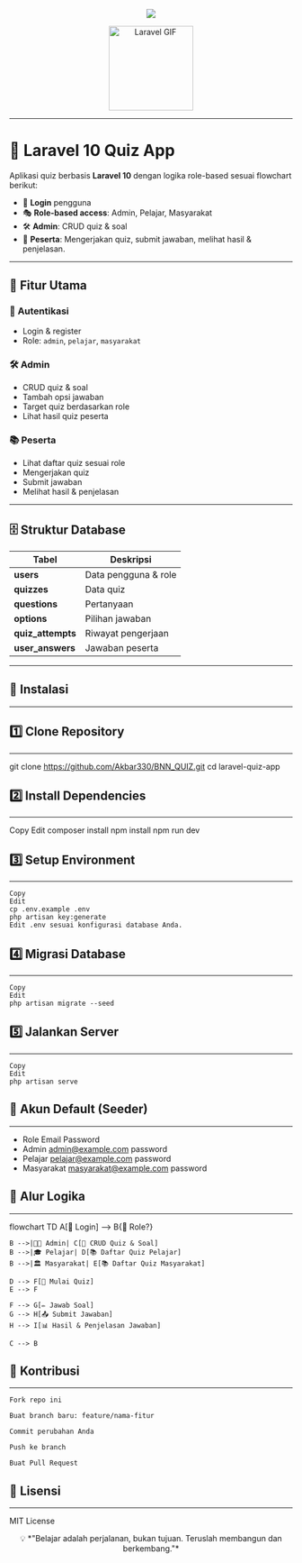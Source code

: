 <p align="center">
  <img src="https://readme-typing-svg.herokuapp.com?font=Orbitron&size=35&color=FF2D20&center=true&vCenter=true&width=800&lines=Laravel+10+Quiz+App;Role-Based+Quiz+System;Admin+%7C+Pelajar+%7C+Masyarakat;Built+with+Love+and+Laravel" />
</p>

<!-- Laravel Logo GIF -->
<p align="center">
  <img src="https://media4.giphy.com/media/ES4Vcv8zWfIt2/giphy.gif" width="150px" alt="Laravel GIF" />
</p>

---

# 🎯 Laravel 10 Quiz App

Aplikasi quiz berbasis **Laravel 10** dengan logika role-based sesuai flowchart berikut:
- 🔐 **Login** pengguna
- 🎭 **Role-based access**: Admin, Pelajar, Masyarakat
- 🛠 **Admin**: CRUD quiz & soal
- 📝 **Peserta**: Mengerjakan quiz, submit jawaban, melihat hasil & penjelasan.

---

## 🚀 **Fitur Utama**

### 👤 **Autentikasi**
- Login & register
- Role: `admin`, `pelajar`, `masyarakat`

### 🛠 **Admin**
- CRUD quiz & soal
- Tambah opsi jawaban
- Target quiz berdasarkan role
- Lihat hasil quiz peserta

### 📚 **Peserta**
- Lihat daftar quiz sesuai role
- Mengerjakan quiz
- Submit jawaban
- Melihat hasil & penjelasan

---

## 🗄 **Struktur Database**
| Tabel | Deskripsi |
|-------|-----------|
| **users** | Data pengguna & role |
| **quizzes** | Data quiz |
| **questions** | Pertanyaan |
| **options** | Pilihan jawaban |
| **quiz_attempts** | Riwayat pengerjaan |
| **user_answers** | Jawaban peserta |

---

## 📂 **Instalasi**

---

## 1️⃣ **Clone Repository**

---

git clone https://github.com/Akbar330/BNN_QUIZ.git
cd laravel-quiz-app

## 2️⃣ Install Dependencies

---

Copy
Edit
composer install
npm install
npm run dev

## 3️⃣ Setup Environment

---
```
Copy
Edit
cp .env.example .env
php artisan key:generate
Edit .env sesuai konfigurasi database Anda. 
```

## 4️⃣ Migrasi Database

---
```
Copy
Edit
php artisan migrate --seed
```

## 5️⃣ Jalankan Server

---
```
Copy
Edit
php artisan serve
```

## 🔑 Akun Default (Seeder)

---

- Role	Email	Password
- Admin	admin@example.com	password
- Pelajar	pelajar@example.com	password
- Masyarakat	masyarakat@example.com	password

## 📌 Alur Logika

---

flowchart TD
    A[🔑 Login] --> B{👥 Role?}
    
    B -->|👨‍💼 Admin| C[📝 CRUD Quiz & Soal]
    B -->|🎓 Pelajar| D[📚 Daftar Quiz Pelajar]
    B -->|🏛 Masyarakat| E[📚 Daftar Quiz Masyarakat]
    
    D --> F[🚀 Mulai Quiz]
    E --> F
    
    F --> G[✏️ Jawab Soal]
    G --> H[📤 Submit Jawaban]
    H --> I[📊 Hasil & Penjelasan Jawaban]
    
    C --> B


## 🤝 Kontribusi

---
```
Fork repo ini

Buat branch baru: feature/nama-fitur

Commit perubahan Anda

Push ke branch

Buat Pull Request
```


## 📄 Lisensi

---

MIT License

 
<p align="center"> 💡 *"Belajar adalah perjalanan, bukan tujuan. Teruslah membangun dan berkembang."* </p>
